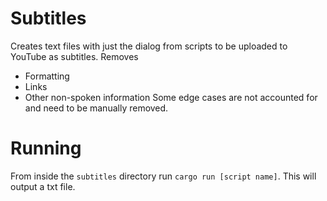 # Subtitles
Creates text files with just the dialog from scripts to be uploaded to YouTube as subtitles.
Removes
- Formatting
- Links
- Other non-spoken information
Some edge cases are not accounted for and need to be manually removed. 

# Running
From inside the `subtitles` directory run `cargo run [script name]`. This will output a txt file.
